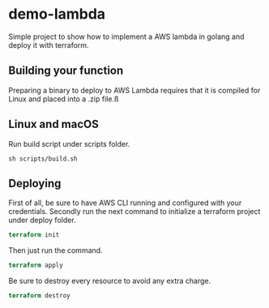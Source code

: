 # demo-lambda
Simple project to show how to implement a AWS lambda in golang and deploy it with terraform.

## Building your function
Preparing a binary to deploy to AWS Lambda requires that it is compiled for Linux and placed into a .zip file.ß

## Linux and macOS
Run build script under scripts folder.
``` shell
sh scripts/build.sh 
```

## Deploying
First of all, be sure to have AWS CLI running and configured with your credentials. Secondly run the next command to initialize a terraform project under deploy folder.
``` terraform
terraform init
```
Then just run the command.
``` terraform
terraform apply
```
Be sure to destroy every resource to avoid any extra charge.
``` terraform
terraform destroy
```